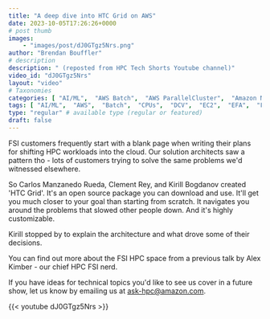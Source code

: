 ```yaml
---
title: "A deep dive into HTC Grid on AWS"
date: 2023-10-05T17:26:26+0000
# post thumb
images:
    - "images/post/dJ0GTgz5Nrs.png"
author: "Brendan Bouffler"
# description
description: " (reposted from HPC Tech Shorts Youtube channel)"
video_id: "dJ0GTgz5Nrs"
layout: "video"
# Taxonomies
categories: [ "AI/ML",  "AWS Batch",  "AWS ParallelCluster",  "Amazon NICE DCV",  "Elastic Fabric Adapter",  "Financial Services",  "Life Sciences", ]
tags: [ "AI/ML",  "AWS",  "Batch",  "CPUs",  "DCV",  "EC2",  "EFA",  "FSI",  "GPUs",  "HPC",  "HTC",  "High Performance Computing",  "Lustre",  "MPI",  "NCCL",  "ParallelCluster",  "Schedulers",  "Storage",  "autoscaling",  "aws batch",  "banking",  "bioinformatics",  "cloud computing",  "elastic",  "elastic fabric adapter",  "financial services",  "grid",  "grid scheduler",  "hpc instances",  "infiniband",  "job scheduling",  "scientific computing",  "supercomputing",  "technical computing",  "tightly-coupled",  "virtualization",  "vizualization",  "techshorts", ]
type: "regular" # available type (regular or featured)
draft: false
---
```


FSI customers frequently start with a blank page when writing their plans for shifting HPC workloads into the cloud. Our solution architects saw a pattern tho - lots of customers trying to solve the same problems we'd witnessed elsewhere.

So Carlos Manzanedo Rueda, Clement Rey, and Kirill Bogdanov created 'HTC Grid'. It's an open source package you can download and use. It'll get you much closer to your goal than starting from scratch. It navigates you around the problems that slowed other people down. And it's highly customizable.

Kirill stopped by to explain the architecture and what drove some of their decisions.

You can find out more about the FSI HPC space from a previous talk by Alex Kimber - our chief HPC FSI nerd.

If you have ideas for technical topics you'd like to see us cover in a future show, let us know by emailing us at ask-hpc@amazon.com.

{{< youtube dJ0GTgz5Nrs >}}